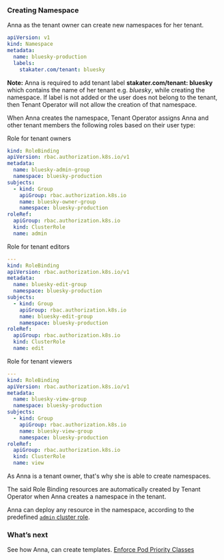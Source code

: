 ### Creating Namespace

Anna as the tenant owner can create new namespaces for her tenant.

```yaml
apiVersion: v1
kind: Namespace
metadata:
  name: bluesky-production
  labels:
    stakater.com/tenant: bluesky
```

**Note:**
Anna is required to add tenant label **stakater.com/tenant: bluesky** which contains the name of her tenant e.g. *bluesky*, while creating the namespace. If label is not added or the user does not belong to the tenant, then Tenant Operator will not allow the creation of that namespace.

When Anna creates the namespace, Tenant Operator assigns Anna and other tenant members the following roles based on their user type:

Role for tenant owners

```yaml
kind: RoleBinding
apiVersion: rbac.authorization.k8s.io/v1
metadata:
  name: bluesky-admin-group
  namespace: bluesky-production
subjects:
  - kind: Group
    apiGroup: rbac.authorization.k8s.io
    name: bluesky-owner-group
    namespace: bluesky-production
roleRef:
  apiGroup: rbac.authorization.k8s.io
  kind: ClusterRole
  name: admin
```

Role for tenant editors

```yaml
---
kind: RoleBinding
apiVersion: rbac.authorization.k8s.io/v1
metadata:
  name: bluesky-edit-group
  namespace: bluesky-production
subjects:
  - kind: Group
    apiGroup: rbac.authorization.k8s.io
    name: bluesky-edit-group
    namespace: bluesky-production
roleRef:
  apiGroup: rbac.authorization.k8s.io
  kind: ClusterRole
  name: edit

```

Role for tenant viewers

```yaml
---
kind: RoleBinding
apiVersion: rbac.authorization.k8s.io/v1
metadata:
  name: bluesky-view-group
  namespace: bluesky-production
subjects:
  - kind: Group
    apiGroup: rbac.authorization.k8s.io
    name: bluesky-view-group
    namespace: bluesky-production
roleRef:
  apiGroup: rbac.authorization.k8s.io
  kind: ClusterRole
  name: view

```

As Anna is a tenant owner, that's why she is able to create namespaces.

The said Role Binding resources are automatically created by Tenant Operator when Anna creates a namespace in the tenant.

Anna can deploy any resource in the namespace, according to the predefined
[`admin` cluster role](https://kubernetes.io/docs/reference/access-authn-authz/rbac/#user-facing-roles).

### What’s next

See how Anna, can create templates. [Enforce Pod Priority Classes](/docs/operator/use-cases/pod-priority-classes)
